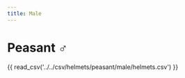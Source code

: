 ```yaml
---
title: Male
---
```


# Peasant :male_sign:

{{ read_csv('../../csv/helmets/peasant/male/helmets.csv') }}
